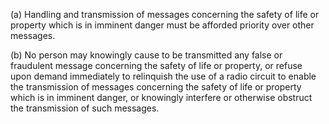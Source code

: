 (a) Handling and transmission of messages concerning the safety of life or property which is in imminent danger must be afforded priority over other messages.

(b) No person may knowingly cause to be transmitted any false or fraudulent message concerning the safety of life or property, or refuse upon demand immediately to relinquish the use of a radio circuit to enable the transmission of messages concerning the safety of life or property which is in imminent danger, or knowingly interfere or otherwise obstruct the transmission of such messages.

